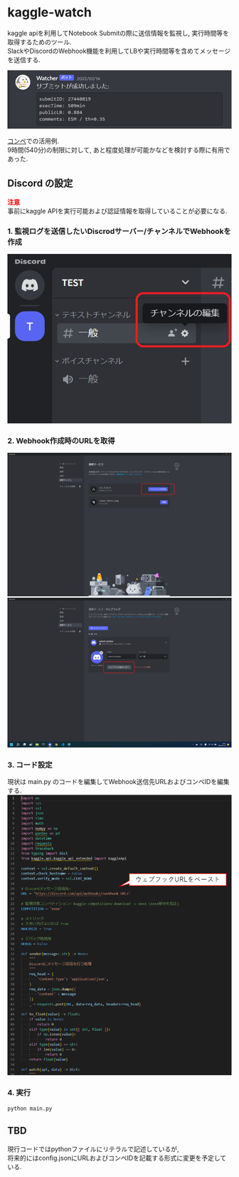 # kaggle-watch
kaggle apiを利用してNotebook Submitの際に送信情報を監視し, 実行時間等を取得するためのツール.  
SlackやDiscordのWebhook機能を利用してLBや実行時間等を含めてメッセージを送信する.  
  
<img src="resource/example.png" width="600px" />  

[コンペ](https://www.kaggle.com/competitions/uw-madison-gi-tract-image-segmentation)での活用例.  
9時間(540分)の制限に対して, あと程度処理が可能かなどを検討する際に有用であった.  

## Discord の設定

<font color="#ff0000">**注意**</font>  
事前にkaggle APIを実行可能および認証情報を取得していることが必要になる.  
  
### 1. 監視ログを送信したいDiscrodサーバー/チャンネルでWebhookを作成  
<img src="resource/op1.png" width="600px" />  
  
### 2. Webhook作成時のURLを取得  
<img src="resource/op2.png" width="600px" />  

<img src="resource/op3.png" width="600px" />  
  
### 3. コード設定
現状は main.py のコードを編集してWebhook送信先URLおよびコンペIDを編集する.  
<img src="resource/op4.png" width="600px" />
  
### 4. 実行  
```bash
python main.py
```
  
## TBD
現行コードではpythonファイルにリテラルで記述しているが,  
将来的にはconfig.jsonにURLおよびコンペIDを記載する形式に変更を予定している.  
